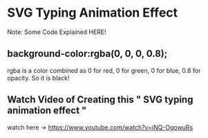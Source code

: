 # SVG Typing Animation Effect

Note: Some Code Explained HERE!

## background-color:rgba(0, 0, 0, 0.8);
rgba is a color combined as 0 for red, 0 for green, 0 for blue, 0.8 for opacity. So it is black!

## Watch Video of Creating this " SVG typing animation effect "
watch here -> https://www.youtube.com/watch?v=iNQ-OgowuRs

